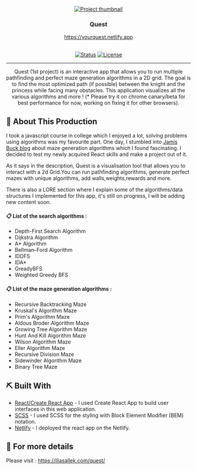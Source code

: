 <p align="center">
  <a href="https://yourquest.netlify.app" rel="noopener" target="_blank">
 <img src="https://personal-website-me.s3.amazonaws.com/quest-project-resize.png" alt="Project thumbnail"></a>
</p>
<h3 align="center">Quest</h3> 
<div align="center" >
    <a href="https://yourquest.netlify.app" rel="noopener" align="center"> https://yourquest.netlify.app
    
</div>
<br>
<div align="center">

[![Status](https://img.shields.io/badge/status-active-success.svg)]()
[![License](https://img.shields.io/badge/license-MIT-blue.svg)](LICENSE.md)

</div>

---

<p align="center"> Quest (1st project) is an interactive app that allows you to run multiple pathfinding and perfect maze generation algorithms in a 2D grid. The goal is to find the most optimized path (if possible) between the knight and the princess while facing many obstacles. This application visualizes all the various algorithms and more ! (* Please try it on chrome canary/beta for best performance for now, working on fixing it for other browsers).

</p>

## 🥳 About This Production <a name = "problem_statement"></a>

I took a javascript course in college which I enjoyed a lot, solving problems using algorithms was my favourite part. One day, I stumbled into [Jamis Buck blog](https://weblog.jamisbuck.org/) about maze generation algorithms which I found fascinating. I decided to test my newly acquired React skills and make a project out of it.

As it says in the description, Quest is a visualisation tool that allows you to interact with a 2d Grid.You can run pathfinding algorithms, generate perfect mazes with unique algorithms, add walls,weights,rewards and more.

There is also a LORE section where I explain some of the algorithms/data structures I implemented for this app, it's still on progress, I will be adding new content soon.

#### 📋 List of the search algorithms : <a name = "search_algorithms"></a>

-   Depth-First Search Algorithm
-   Dijkstra Algorithm
-   A\* Algorithm
-   Bellman–Ford Algorithm
-   IDDFS
-   IDA\*
-   GreadyBFS
-   Weighted Greedy BFS

#### 📋 List of the maze generation algorithms : <a name = "search_algorithms"></a>

-   Recursive Backtracking Maze
-   Kruskal's Algorithm Maze
-   Prim's Algorithm Maze
-   Aldous Broder Algorithm Maze
-   Growing Tree Algorithm Maze
-   Hunt And Kill Algorithm Maze
-   Wilson Algorithm Maze
-   Eller Algorithm Maze
-   Recursive Division Maze
-   Sidewinder Algorithm Maze
-   Binary Tree Maze

## ⛏️ Built With <a name = "tech_stack"></a>

-   [React/Create React App](https://reactjs.org/) - I used Create React App to build user interfaces in this web application.
-   [SCSS](https://sass-lang.com/) - I used SCSS for the styling with Block Element Modifier (BEM) notation.
-   [Netlify](https://www.heroku.com/) - I deployed the react app on the Netlify.

## 🧐 For more details <a name = "tech_stack"></a>

Please visit : https://iliasallek.com/quest/
